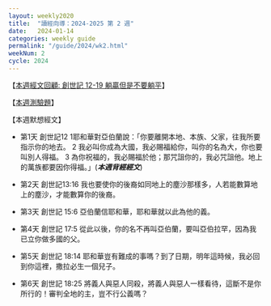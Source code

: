 ```yaml
---
layout: weekly2020
title:  "讀經向導：2024-2025 第 2 週"
date:   2024-01-14
categories: weekly guide
permalink: "/guide/2024/wk2.html"
weekNum: 2
cycle: 2024
---
```

【<a href="https://youtu.be/UE5hUaxenFA" target="_blank">本週經文回顧: 創世記 12-19 躺贏但是不要躺平</a>】

【<a href="https://forms.office.com/r/LgrTgkuMxr" target="_blank">本週測驗題</a>】

【本週默想經文】
+ 第1天 
創世記12 1耶和華對亞伯蘭說：「你要離開本地、本族、父家，往我所要指示你的地去。 2 我必叫你成為大國，我必賜福給你，叫你的名為大，你也要叫別人得福。 3 為你祝福的，我必賜福於他；那咒詛你的，我必咒詛他。地上的萬族都要因你得福。」(_**本週背經經文**_)

+ 第2天 創世記13:16 我也要使你的後裔如同地上的塵沙那樣多，人若能數算地上的塵沙，才能數算你的後裔。

+ 第3天 創世記 15:6 亞伯蘭信耶和華，耶和華就以此為他的義。

+ 第4天 創世記 17:5 從此以後，你的名不再叫亞伯蘭，要叫亞伯拉罕，因為我已立你做多國的父。

+ 第5天 創世記 18:14 耶和華豈有難成的事嗎？到了日期，明年這時候，我必回到你這裡，撒拉必生一個兒子。

+ 第6天 創世記 18:25 將義人與惡人同殺，將義人與惡人一樣看待，這斷不是你所行的！審判全地的主，豈不行公義嗎？
